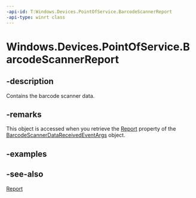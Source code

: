 ----api-id: T:Windows.Devices.PointOfService.BarcodeScannerReport
-api-type: winrt class
---<!-- Class syntax.public class BarcodeScannerReport : Windows.Devices.PointOfService.IBarcodeScannerReport--># Windows.Devices.PointOfService.BarcodeScannerReport## -descriptionContains the barcode scanner data.## -remarksThis object is accessed when you retrieve the [Report](barcodescannerdatareceivedeventargs_report.md) property of the [BarcodeScannerDataReceivedEventArgs](barcodescannerdatareceivedeventargs.md) object.## -examples## -see-also[Report](barcodescannerdatareceivedeventargs_report.md)